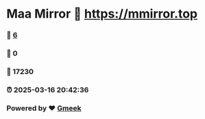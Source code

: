 # Maa Mirror :link: https://mmirror.top 
### :page_facing_up: [6](https://mmirror.top/tag.html) 
### :speech_balloon: 0 
### :hibiscus: 17230 
### :alarm_clock: 2025-03-16 20:42:36 
### Powered by :heart: [Gmeek](https://github.com/Meekdai/Gmeek)
